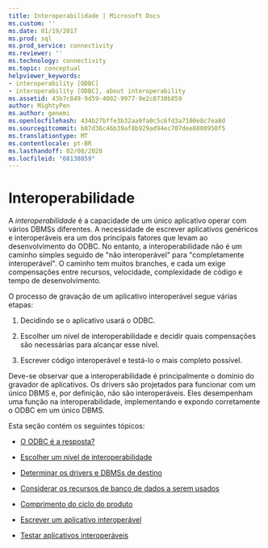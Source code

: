 ```yaml
---
title: Interoperabilidade | Microsoft Docs
ms.custom: ''
ms.date: 01/19/2017
ms.prod: sql
ms.prod_service: connectivity
ms.reviewer: ''
ms.technology: connectivity
ms.topic: conceptual
helpviewer_keywords:
- interoperability [ODBC]
- interoperability [ODBC], about interoperability
ms.assetid: 43b7c849-9d59-4002-9977-9e2c8730b859
author: MightyPen
ms.author: genemi
ms.openlocfilehash: 434b27bffe3b32aa9fa0c5c6fd3a7100e8c7ea8d
ms.sourcegitcommit: b87d36c46b39af8b929ad94ec707dee8800950f5
ms.translationtype: MT
ms.contentlocale: pt-BR
ms.lasthandoff: 02/08/2020
ms.locfileid: "68138859"
---
```

# <a name="interoperability"></a>Interoperabilidade
A *interoperabilidade* é a capacidade de um único aplicativo operar com vários DBMSs diferentes. A necessidade de escrever aplicativos genéricos e interoperáveis era um dos principais fatores que levam ao desenvolvimento do ODBC. No entanto, a interoperabilidade não é um caminho simples seguido de "não interoperável" para "completamente interoperável". O caminho tem muitos branches, e cada um exige compensações entre recursos, velocidade, complexidade de código e tempo de desenvolvimento.  
  
 O processo de gravação de um aplicativo interoperável segue várias etapas:  
  
1.  Decidindo se o aplicativo usará o ODBC.  
  
2.  Escolher um nível de interoperabilidade e decidir quais compensações são necessárias para alcançar esse nível.  
  
3.  Escrever código interoperável e testá-lo o mais completo possível.  
  
 Deve-se observar que a interoperabilidade é principalmente o domínio do gravador de aplicativos. Os drivers são projetados para funcionar com um único DBMS e, por definição, não são interoperáveis. Eles desempenham uma função na interoperabilidade, implementando e expondo corretamente o ODBC em um único DBMS.  
  
 Esta seção contém os seguintes tópicos:  
  
-   [O ODBC é a resposta?](../../../odbc/reference/develop-app/is-odbc-the-answer.md)  
  
-   [Escolher um nível de interoperabilidade](../../../odbc/reference/develop-app/choosing-a-level-of-interoperability.md)  
  
-   [Determinar os drivers e DBMSs de destino](../../../odbc/reference/develop-app/determining-the-target-dbmss-and-drivers.md)  
  
-   [Considerar os recursos de banco de dados a serem usados](../../../odbc/reference/develop-app/considering-database-features-to-use.md)  
  
-   [Comprimento do ciclo do produto](../../../odbc/reference/develop-app/length-of-the-product-cycle.md)  
  
-   [Escrever um aplicativo interoperável](../../../odbc/reference/develop-app/writing-an-interoperable-application.md)  
  
-   [Testar aplicativos interoperáveis](../../../odbc/reference/develop-app/testing-interoperable-applications.md)
